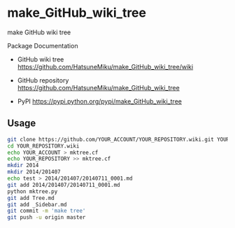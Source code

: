 make_GitHub_wiki_tree
=====================

make GitHub wiki tree

Package Documentation

 - GitHub wiki tree https://github.com/HatsuneMiku/make_GitHub_wiki_tree/wiki

 - GitHub repository https://github.com/HatsuneMiku/make_GitHub_wiki_tree

 - PyPI https://pypi.python.org/pypi/make_GitHub_wiki_tree


Usage
-----

```bash
git clone https://github.com/YOUR_ACCOUNT/YOUR_REPOSITORY.wiki.git YOUR_REPOSITORY.wiki
cd YOUR_REPOSITORY.wiki
echo YOUR_ACCOUNT > mktree.cf
echo YOUR_REPOSITORY >> mktree.cf
mkdir 2014
mkdir 2014/201407
echo test > 2014/201407/20140711_0001.md
git add 2014/201407/20140711_0001.md
python mktree.py
git add Tree.md
git add _Sidebar.md
git commit -m 'make tree'
git push -u origin master
```
